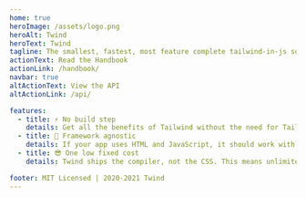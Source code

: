 ```yaml
---
home: true
heroImage: /assets/logo.png
heroAlt: Twind
heroText: Twind
tagline: The smallest, fastest, most feature complete tailwind-in-js solution in existence
actionText: Read the Handbook
actionLink: /handbook/
navbar: true
altActionText: View the API
altActionLink: /api/

features:
  - title: ⚡️ No build step
    details: Get all the benefits of Tailwind without the need for Tailwind, PostCSS, configuration, purging, or autoprefixing.
  - title: 🚀 Framework agnostic
    details: If your app uses HTML and JavaScript, it should work with Twind. This goes for server-rendered apps too.
  - title: 😎 One low fixed cost
    details: Twind ships the compiler, not the CSS. This means unlimited styles and variants for one low fixed cost of ~12kB.

footer: MIT Licensed | 2020-2021 Twind
---
```

